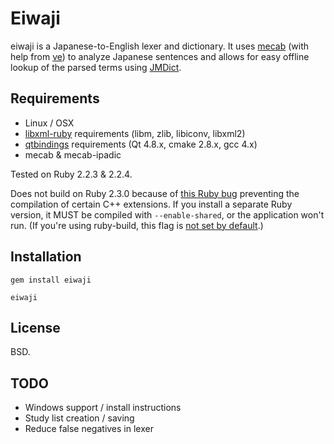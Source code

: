 # Eiwaji

eiwaji is a Japanese-to-English lexer and dictionary. It uses [mecab](http://taku910.github.io/mecab/) (with help from [ve](https://github.com/Kimtaro/ve)) to analyze Japanese sentences and allows for easy offline lookup of the parsed terms using [JMDict](http://www.edrdg.org/jmdict/j_jmdict.html).

## Requirements
* Linux / OSX
* [libxml-ruby](https://github.com/xml4r/libxml-ruby) requirements (libm, zlib, libiconv, libxml2)
* [qtbindings](https://github.com/ryanmelt/qtbindings) requirements (Qt 4.8.x, cmake 2.8.x, gcc 4.x)
* mecab & mecab-ipadic

Tested on Ruby 2.2.3 & 2.2.4.

Does not build on Ruby 2.3.0 because of [this Ruby bug](https://bugs.ruby-lang.org/issues/11962) preventing the compilation of certain C++ extensions. If you install a separate Ruby version, it MUST be compiled with `--enable-shared`, or the application won't run. (If you're using ruby-build, this flag is [not set by default](https://github.com/rbenv/ruby-build/issues/35).)

## Installation
```
gem install eiwaji

eiwaji
```

## License
BSD.

## TODO
* Windows support / install instructions
* Study list creation / saving
* Reduce false negatives in lexer
